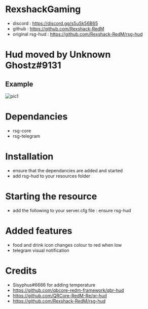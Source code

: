 # RexshackGaming
- discord : https://discord.gg/s5uSk56B65
- github : https://github.com/Rexshack-RedM
- original rsg-hud : https://github.com/Rexshack-RedM/rsg-hud

# Hud moved by Unknown Ghostz#9131

## Example
![pic1](https://cdn.discordapp.com/attachments/1097996761894748311/1099359540866203720/Screenshot_43.png)

# Dependancies
- rsg-core
- rsg-telegram

# Installation
- ensure that the dependancies are added and started
- add rsg-hud to your resources folder

# Starting the resource
- add the following to your server.cfg file : ensure rsg-hud

# Added features
- food and drink icon changes colour to red when low
- telegram visual notification

# Credits
- Sisyphus#6666 for adding temperature
- https://github.com/qbcore-redm-framework/qbr-hud
- https://github.com/QRCore-RedM-Re/qr-hud
- https://github.com/Rexshack-RedM/rsg-hud